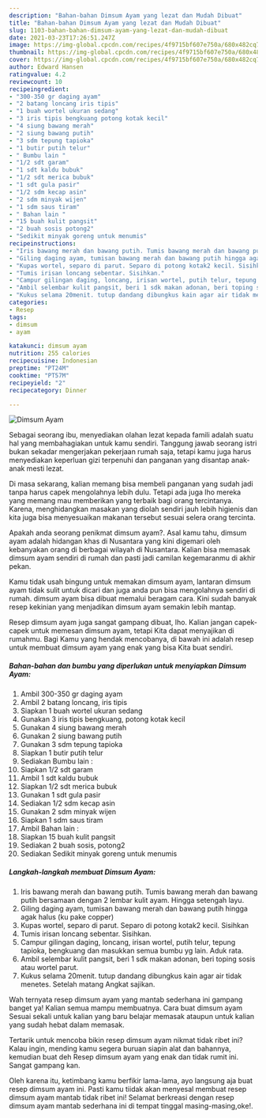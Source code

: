 ```yaml
---
description: "Bahan-bahan Dimsum Ayam yang lezat dan Mudah Dibuat"
title: "Bahan-bahan Dimsum Ayam yang lezat dan Mudah Dibuat"
slug: 1103-bahan-bahan-dimsum-ayam-yang-lezat-dan-mudah-dibuat
date: 2021-03-23T17:26:51.247Z
image: https://img-global.cpcdn.com/recipes/4f9715bf607e750a/680x482cq70/dimsum-ayam-foto-resep-utama.jpg
thumbnail: https://img-global.cpcdn.com/recipes/4f9715bf607e750a/680x482cq70/dimsum-ayam-foto-resep-utama.jpg
cover: https://img-global.cpcdn.com/recipes/4f9715bf607e750a/680x482cq70/dimsum-ayam-foto-resep-utama.jpg
author: Edward Hansen
ratingvalue: 4.2
reviewcount: 10
recipeingredient:
- "300-350 gr daging ayam"
- "2 batang loncang iris tipis"
- "1 buah wortel ukuran sedang"
- "3 iris tipis bengkuang potong kotak kecil"
- "4 siung bawang merah"
- "2 siung bawang putih"
- "3 sdm tepung tapioka"
- "1 butir putih telur"
- " Bumbu lain "
- "1/2 sdt garam"
- "1 sdt kaldu bubuk"
- "1/2 sdt merica bubuk"
- "1 sdt gula pasir"
- "1/2 sdm kecap asin"
- "2 sdm minyak wijen"
- "1 sdm saus tiram"
- " Bahan lain "
- "15 buah kulit pangsit"
- "2 buah sosis potong2"
- "Sedikit minyak goreng untuk menumis"
recipeinstructions:
- "Iris bawang merah dan bawang putih. Tumis bawang merah dan bawang putih bersamaan dengan 2 lembar kulit ayam. Hingga setengah layu."
- "Giling daging ayam, tumisan bawang merah dan bawang putih hingga agak halus (ku pake copper)"
- "Kupas wortel, separo di parut. Separo di potong kotak2 kecil. Sisihkan"
- "Tumis irisan loncang sebentar. Sisihkan."
- "Campur gilingan daging, loncang, irisan wortel, putih telur, tepung tapioka, bengkuang dan masukkan semua bumbu yg lain. Aduk rata."
- "Ambil selembar kulit pangsit, beri 1 sdk makan adonan, beri toping sosis atau wortel parut."
- "Kukus selama 20menit. tutup dandang dibungkus kain agar air tidak menetes. Setelah matang Angkat sajikan."
categories:
- Resep
tags:
- dimsum
- ayam

katakunci: dimsum ayam 
nutrition: 255 calories
recipecuisine: Indonesian
preptime: "PT24M"
cooktime: "PT57M"
recipeyield: "2"
recipecategory: Dinner

---
```



![Dimsum Ayam](https://img-global.cpcdn.com/recipes/4f9715bf607e750a/680x482cq70/dimsum-ayam-foto-resep-utama.jpg)

Sebagai seorang ibu, menyediakan olahan lezat kepada famili adalah suatu hal yang membahagiakan untuk kamu sendiri. Tanggung jawab seorang istri bukan sekadar mengerjakan pekerjaan rumah saja, tetapi kamu juga harus menyediakan keperluan gizi terpenuhi dan panganan yang disantap anak-anak mesti lezat.

Di masa  sekarang, kalian memang bisa membeli panganan yang sudah jadi tanpa harus capek mengolahnya lebih dulu. Tetapi ada juga lho mereka yang memang mau memberikan yang terbaik bagi orang tercintanya. Karena, menghidangkan masakan yang diolah sendiri jauh lebih higienis dan kita juga bisa menyesuaikan makanan tersebut sesuai selera orang tercinta. 



Apakah anda seorang penikmat dimsum ayam?. Asal kamu tahu, dimsum ayam adalah hidangan khas di Nusantara yang kini digemari oleh kebanyakan orang di berbagai wilayah di Nusantara. Kalian bisa memasak dimsum ayam sendiri di rumah dan pasti jadi camilan kegemaranmu di akhir pekan.

Kamu tidak usah bingung untuk memakan dimsum ayam, lantaran dimsum ayam tidak sulit untuk dicari dan juga anda pun bisa mengolahnya sendiri di rumah. dimsum ayam bisa dibuat memalui beragam cara. Kini sudah banyak resep kekinian yang menjadikan dimsum ayam semakin lebih mantap.

Resep dimsum ayam juga sangat gampang dibuat, lho. Kalian jangan capek-capek untuk memesan dimsum ayam, tetapi Kita dapat menyajikan di rumahmu. Bagi Kamu yang hendak mencobanya, di bawah ini adalah resep untuk membuat dimsum ayam yang enak yang bisa Kita buat sendiri.

<!--inarticleads1-->

##### Bahan-bahan dan bumbu yang diperlukan untuk menyiapkan Dimsum Ayam:

1. Ambil 300-350 gr daging ayam
1. Ambil 2 batang loncang, iris tipis
1. Siapkan 1 buah wortel ukuran sedang
1. Gunakan 3 iris tipis bengkuang, potong kotak kecil
1. Gunakan 4 siung bawang merah
1. Gunakan 2 siung bawang putih
1. Gunakan 3 sdm tepung tapioka
1. Siapkan 1 butir putih telur
1. Sediakan  Bumbu lain :
1. Siapkan 1/2 sdt garam
1. Ambil 1 sdt kaldu bubuk
1. Siapkan 1/2 sdt merica bubuk
1. Gunakan 1 sdt gula pasir
1. Sediakan 1/2 sdm kecap asin
1. Gunakan 2 sdm minyak wijen
1. Siapkan 1 sdm saus tiram
1. Ambil  Bahan lain :
1. Siapkan 15 buah kulit pangsit
1. Sediakan 2 buah sosis, potong2
1. Sediakan Sedikit minyak goreng untuk menumis




<!--inarticleads2-->

##### Langkah-langkah membuat Dimsum Ayam:

1. Iris bawang merah dan bawang putih. Tumis bawang merah dan bawang putih bersamaan dengan 2 lembar kulit ayam. Hingga setengah layu.
1. Giling daging ayam, tumisan bawang merah dan bawang putih hingga agak halus (ku pake copper)
1. Kupas wortel, separo di parut. Separo di potong kotak2 kecil. Sisihkan
1. Tumis irisan loncang sebentar. Sisihkan.
1. Campur gilingan daging, loncang, irisan wortel, putih telur, tepung tapioka, bengkuang dan masukkan semua bumbu yg lain. Aduk rata.
1. Ambil selembar kulit pangsit, beri 1 sdk makan adonan, beri toping sosis atau wortel parut.
1. Kukus selama 20menit. tutup dandang dibungkus kain agar air tidak menetes. Setelah matang Angkat sajikan.




Wah ternyata resep dimsum ayam yang mantab sederhana ini gampang banget ya! Kalian semua mampu membuatnya. Cara buat dimsum ayam Sesuai sekali untuk kalian yang baru belajar memasak ataupun untuk kalian yang sudah hebat dalam memasak.

Tertarik untuk mencoba bikin resep dimsum ayam nikmat tidak ribet ini? Kalau ingin, mending kamu segera buruan siapin alat dan bahannya, kemudian buat deh Resep dimsum ayam yang enak dan tidak rumit ini. Sangat gampang kan. 

Oleh karena itu, ketimbang kamu berfikir lama-lama, ayo langsung aja buat resep dimsum ayam ini. Pasti kamu tiidak akan menyesal membuat resep dimsum ayam mantab tidak ribet ini! Selamat berkreasi dengan resep dimsum ayam mantab sederhana ini di tempat tinggal masing-masing,oke!.

